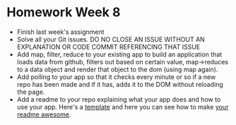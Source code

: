 # Homework Week 8

- Finish last week's assignment
- Solve all your Git issues. DO NO CLOSE AN ISSUE WITHOUT AN EXPLANATION OR CODE COMMIT REFERENCING THAT ISSUE
- Add map, filter, reduce to  your existing app to build an application that loads data from github, filters out based on certain value, map->reduces to a data object and render that object to the dom (using map again).
- Add polling to your app so that it checks every minute or so if a new repo has been made and if it has, adds it to the DOM without reloading the page.
- Add a readme to your repo explaining  what your app does and how to use your app. Here's a [template](https://gist.github.com/jxson/1784669) and here you can see how to make [your readme awesome](https://gist.github.com/rrgayhart/91bba7bb39ea60136e5c).
